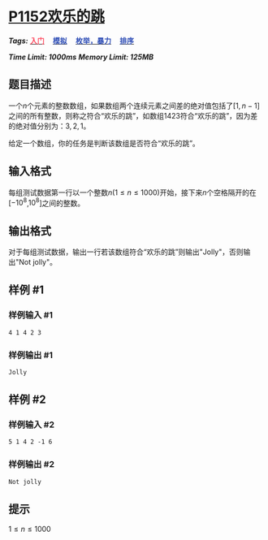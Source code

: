 # [P1152欢乐的跳](https://www.luogu.com.cn/problem/P1152)

***Tags:*** **[<font color=FE4C61>入门</font>](../../../../难度/入门/index.md)$\quad$[<font color=2949B4>模拟</font>](../../../../算法/模拟/index.md)$\quad$[<font color=2949B4>枚举，暴力</font>](../../../../算法/枚举，暴力/index.md)$\quad$[<font color=2949B4>排序</font>](../../../../算法/排序/index.md)**

***Time Limit: 1000ms***
***Memory Limit: 125MB***

## 题目描述

一个$n$个元素的整数数组，如果数组两个连续元素之间差的绝对值包括了$[1,n-1]$之间的所有整数，则称之符合“欢乐的跳”，如数组$1 4 2 3$符合“欢乐的跳”，因为差的绝对值分别为：$3,2,1$。

给定一个数组，你的任务是判断该数组是否符合“欢乐的跳”。

## 输入格式

每组测试数据第一行以一个整数$n(1 \le n \le 1000)$开始，接下来$n$个空格隔开的在[$-10^8$,$10^8$]之间的整数。

## 输出格式

对于每组测试数据，输出一行若该数组符合“欢乐的跳”则输出"Jolly"，否则输出"Not jolly"。

## 样例 #1

### 样例输入 #1

```txt
4 1 4 2 3
```

### 样例输出 #1

```txt
Jolly
```

## 样例 #2

### 样例输入 #2

```txt
5 1 4 2 -1 6
```

### 样例输出 #2

```txt
Not jolly
```

## 提示

$1 \le n \le 1000$
